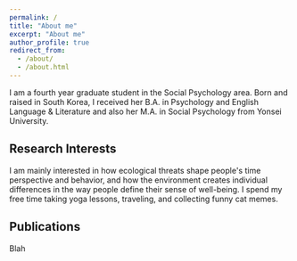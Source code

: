 ```yaml
---
permalink: /
title: "About me"
excerpt: "About me"
author_profile: true
redirect_from: 
  - /about/
  - /about.html
---
```


I am a fourth year graduate student in the Social Psychology area. Born and raised in South Korea, I received her B.A. in Psychology and English Language & Literature and also her M.A. in Social Psychology from Yonsei University. 


Research Interests
------
I am mainly interested in how ecological threats shape people's time perspective and behavior, and how the environment creates individual differences in the way people define their sense of well-being. I spend my free time taking yoga lessons, traveling, and collecting funny cat memes.


Publications
------
Blah